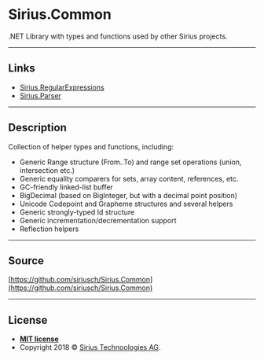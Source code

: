 <!-- GRAPHIC -->

# Sirius.Common

.NET Library with types and functions used by other Sirius projects.

<!-- badges -->

---
## Links

- [Sirius.RegularExpressions](https://github.com/siriusch/Sirius.RegularExpressions)
- [Sirius.Parser](https://github.com/siriusch/Sirius.Parser)

---
## Description

Collection of helper types and functions, including:
- Generic Range structure (From..To) and range set operations (union, intersection etc.)
- Generic equality comparers for sets, array content, references, etc.
- GC-friendly linked-list buffer
- BigDecimal (based on BigInteger, but with a decimal point position)
- Unicode Codepoint and Grapheme structures and several helpers
- Generic strongly-typed Id structure
- Generic incrementation/decrementation support
- Reflection helpers

<!--
---
## FAQ
- **Q**
    - A
-->

---
## Source

[https://github.com/siriusch/Sirius.Common](https://github.com/siriusch/Sirius.Common)

---
## License

- **[MIT license](LICENSE.txt)**
- Copyright 2018 © <a href="https://www.sirius.ch" target="_blank">Sirius Technoologies AG</a>.
